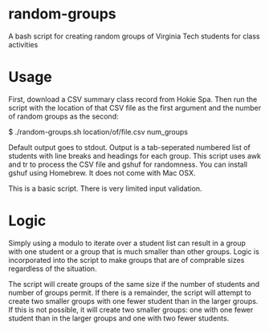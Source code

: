 # random-groups
A bash script for creating random groups of Virginia Tech students for class activities

# Usage

First, download a CSV summary class record from Hokie Spa. Then run the script with the location of that CSV file as the first argument and the number of random groups as the second:

$ ./random-groups.sh location/of/file.csv num_groups

Default output goes to stdout. Output is a tab-seperated numbered list of students with line breaks and headings for each group. This script uses awk and tr to process the CSV file and gshuf for randomness. You can install gshuf using Homebrew. It does not come with Mac OSX.

This is a basic script. There is very limited input validation.

# Logic

Simply using a modulo to iterate over a student list can result in a group with one student or a group that is much smaller than other groups. Logic is incorporated into the script to make groups that are of comprable sizes regardless of the situation.

The script will create groups of the same size if the number of students and number of groups permit. If there is a remainder, the script will attempt to create two smaller groups with one fewer student than in the larger groups. If this is not possible, it will create two smaller groups: one with one fewer student than in the larger groups and one with two fewer students.
